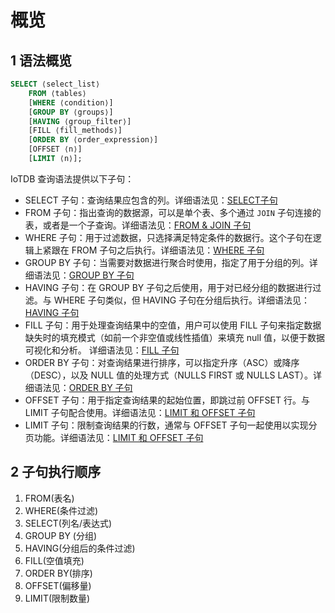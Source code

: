 <!--

    Licensed to the Apache Software Foundation (ASF) under one
    or more contributor license agreements.  See the NOTICE file
    distributed with this work for additional information
    regarding copyright ownership.  The ASF licenses this file
    to you under the Apache License, Version 2.0 (the
    "License"); you may not use this file except in compliance
    with the License.  You may obtain a copy of the License at
    
        http://www.apache.org/licenses/LICENSE-2.0
    
    Unless required by applicable law or agreed to in writing,
    software distributed under the License is distributed on an
    "AS IS" BASIS, WITHOUT WARRANTIES OR CONDITIONS OF ANY
    KIND, either express or implied.  See the License for the
    specific language governing permissions and limitations
    under the License.

-->

# 概览

## 1 语法概览

```SQL
SELECT ⟨select_list⟩
    FROM ⟨tables⟩
    [WHERE ⟨condition⟩]
    [GROUP BY ⟨groups⟩]
    [HAVING ⟨group_filter⟩]
    [FILL ⟨fill_methods⟩]
    [ORDER BY ⟨order_expression⟩]
    [OFFSET ⟨n⟩]
    [LIMIT ⟨n⟩];
```

IoTDB 查询语法提供以下子句：

- SELECT 子句：查询结果应包含的列。详细语法见：[SELECT子句](../SQL-Manual/Select-Clause.md)
- FROM 子句：指出查询的数据源，可以是单个表、多个通过 `JOIN` 子句连接的表，或者是一个子查询。详细语法见：[FROM & JOIN 子句](../SQL-Manual/From-Join-Clause.md)
- WHERE 子句：用于过滤数据，只选择满足特定条件的数据行。这个子句在逻辑上紧跟在 FROM 子句之后执行。详细语法见：[WHERE 子句](../SQL-Manual/Where-Clause.md)
- GROUP BY 子句：当需要对数据进行聚合时使用，指定了用于分组的列。详细语法见：[GROUP BY 子句](../SQL-Manual/GroupBy-Clause.md)
- HAVING 子句：在 GROUP BY 子句之后使用，用于对已经分组的数据进行过滤。与 WHERE 子句类似，但 HAVING 子句在分组后执行。详细语法见：[HAVING 子句](../SQL-Manual/Having-Clause.md)
- FILL 子句：用于处理查询结果中的空值，用户可以使用 FILL 子句来指定数据缺失时的填充模式（如前一个非空值或线性插值）来填充 null 值，以便于数据可视化和分析。 详细语法见：[FILL 子句](../SQL-Manual/Fill-Clause.md)
- ORDER BY 子句：对查询结果进行排序，可以指定升序（ASC）或降序（DESC），以及 NULL 值的处理方式（NULLS FIRST 或 NULLS LAST）。详细语法见：[ORDER BY 子句](../SQL-Manual/OrderBy-Clause.md)
- OFFSET 子句：用于指定查询结果的起始位置，即跳过前 OFFSET 行。与 LIMIT 子句配合使用。详细语法见：[LIMIT 和 OFFSET 子句](../SQL-Manual/Limit-Offset-Clause.md)
- LIMIT 子句：限制查询结果的行数，通常与 OFFSET 子句一起使用以实现分页功能。详细语法见：[LIMIT 和 OFFSET 子句](../SQL-Manual/Limit-Offset-Clause.md)

## 2 子句执行顺序

1. FROM(表名)
2. WHERE(条件过滤)
3. SELECT(列名/表达式)
4. GROUP BY (分组)
5. HAVING(分组后的条件过滤)
6. FILL(空值填充)
7. ORDER BY(排序)
8. OFFSET(偏移量)
9. LIMIT(限制数量)